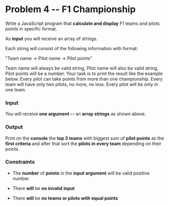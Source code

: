 Problem 4 -- F1 Championship
============================

Write a JavaScript program that **calculate and display** F1 teams and
pilots points in specific format.

As **input** you will receive an array of strings.

Each string will consist of the following information with format:

"Team name -\> Pilot name -\> Pilot points"

Team name will always be valid string, Pilot name will also be valid
string, Pilot points will be a number. Your task is to print the result
like the example below. Every pilot can take points from more than one
championship. Every team will have only two pilots, no more, no less.
Every pilot will be only in one team.

### Input

You will receive **one argument --** an **array strings** as shown
above.

### Output

Print on the **console** the **top 3 teams** with biggest sum of **pilot
points** as the **first criteria** and after that sort the **pilots in
every team** depending on their points.

### Constraints

-   The **number** of **points** in the **input argument** will be valid
    positive number

-   There **will** be **no invalid** **input**

-   There **will** be **no teams or pilots with equal points**
